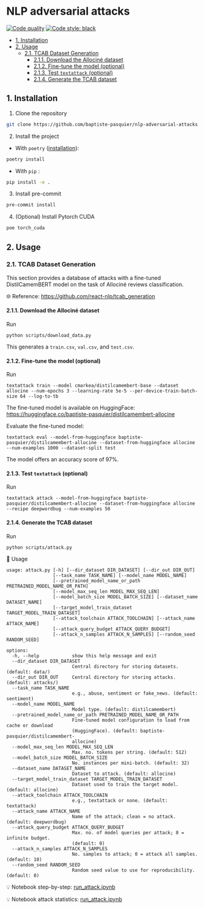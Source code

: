 # NLP adversarial attacks <!-- omit from toc -->

[![Code quality](https://github.com/baptiste-pasquier/nlp-adversarial-attacks/actions/workflows/quality.yml/badge.svg)](https://github.com/baptiste-pasquier/nlp-adversarial-attacks/actions/workflows/quality.yml)
[![Code style: black](https://img.shields.io/badge/code%20style-black-000000.svg)](https://github.com/psf/black)

- [1. Installation](#1-installation)
- [2. Usage](#2-usage)
  - [2.1. TCAB Dataset Generation](#21-tcab-dataset-generation)
    - [2.1.1. Download the Allociné dataset](#211-download-the-allociné-dataset)
    - [2.1.2. Fine-tune the model (optional)](#212-fine-tune-the-model-optional)
    - [2.1.3. Test `textattack` (optional)](#213-test-textattack-optional)
    - [2.1.4. Generate the TCAB dataset](#214-generate-the-tcab-dataset)


## 1. Installation

1. Clone the repository
```bash
git clone https://github.com/baptiste-pasquier/nlp-adversarial-attacks
```

2. Install the project
- With `poetry` ([installation](https://python-poetry.org/docs/#installation)):
```bash
poetry install
```
- With `pip` :
```bash
pip install -e .
```

3. Install pre-commit
```bash
pre-commit install
```

4. (Optional) Install Pytorch CUDA
```bash
poe torch_cuda
```

## 2. Usage

### 2.1. TCAB Dataset Generation

This section provides
a database of attacks with a fine-tuned DistilCamemBERT model on the task of Allociné reviews classification.

:globe_with_meridians: Reference: https://github.com/react-nlp/tcab_generation

#### 2.1.1. Download the Allociné dataset

Run
```{bash}
python scripts/download_data.py
```
This generates a `train.csv`, `val.csv`, and `test.csv`.

#### 2.1.2. Fine-tune the model (optional)

Run
```{bash}
textattack train --model cmarkea/distilcamembert-base --dataset allocine --num-epochs 3 --learning-rate 5e-5 --per-device-train-batch-size 64 --log-to-tb
```
The fine-tuned model is available on HuggingFace: https://huggingface.co/baptiste-pasquier/distilcamembert-allocine


Evaluate the fine-tuned model:
```{bash}
textattack eval --model-from-huggingface baptiste-pasquier/distilcamembert-allocine --dataset-from-huggingface allocine --num-examples 1000 --dataset-split test
```
The model offers an accuracy score of 97%.

#### 2.1.3. Test `textattack` (optional)

Run
```{bash}
textattack attack --model-from-huggingface baptiste-pasquier/distilcamembert-allocine --dataset-from-huggingface allocine --recipe deepwordbug --num-examples 50
```

#### 2.1.4. Generate the TCAB dataset

Run
```{bash}
python scripts/attack.py
```
:memo: Usage
```
usage: attack.py [-h] [--dir_dataset DIR_DATASET] [--dir_out DIR_OUT]
                 [--task_name TASK_NAME] [--model_name MODEL_NAME]
                 [--pretrained_model_name_or_path PRETRAINED_MODEL_NAME_OR_PATH]  
                 [--model_max_seq_len MODEL_MAX_SEQ_LEN]
                 [--model_batch_size MODEL_BATCH_SIZE] [--dataset_name DATASET_NAME]  
                 [--target_model_train_dataset TARGET_MODEL_TRAIN_DATASET]
                 [--attack_toolchain ATTACK_TOOLCHAIN] [--attack_name ATTACK_NAME]  
                 [--attack_query_budget ATTACK_QUERY_BUDGET]
                 [--attack_n_samples ATTACK_N_SAMPLES] [--random_seed RANDOM_SEED]  

options:
  -h, --help            show this help message and exit
  --dir_dataset DIR_DATASET
                        Central directory for storing datasets. (default: data/)  
  --dir_out DIR_OUT     Central directory for storing attacks. (default: attacks/)  
  --task_name TASK_NAME
                        e.g., abuse, sentiment or fake_news. (default: sentiment)  
  --model_name MODEL_NAME
                        Model type. (default: distilcamembert)
  --pretrained_model_name_or_path PRETRAINED_MODEL_NAME_OR_PATH
                        Fine-tuned model configuration to load from cache or download  
                        (HuggingFace). (default: baptiste-pasquier/distilcamembert-  
                        allocine)
  --model_max_seq_len MODEL_MAX_SEQ_LEN
                        Max. no. tokens per string. (default: 512)
  --model_batch_size MODEL_BATCH_SIZE
                        No. instances per mini-batch. (default: 32)
  --dataset_name DATASET_NAME
                        Dataset to attack. (default: allocine)
  --target_model_train_dataset TARGET_MODEL_TRAIN_DATASET
                        Dataset used to train the target model. (default: allocine)  
  --attack_toolchain ATTACK_TOOLCHAIN
                        e.g., textattack or none. (default: textattack)
  --attack_name ATTACK_NAME
                        Name of the attack; clean = no attack. (default: deepwordbug)  
  --attack_query_budget ATTACK_QUERY_BUDGET
                        Max. no. of model queries per attack; 0 = infinite budget.  
                        (default: 0)
  --attack_n_samples ATTACK_N_SAMPLES
                        No. samples to attack; 0 = attack all samples. (default: 10)  
  --random_seed RANDOM_SEED
                        Random seed value to use for reproducibility. (default: 0)
```

:bulb: Notebook step-by-step: [run_attack.ipynb](/notebooks/run_attack.ipynb)

:bulb: Notebook attack statistics: [run_attack.ipynb](/notebooks/attack_statistics.ipynb)
